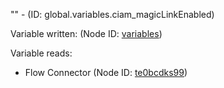"" - (ID: global.variables.ciam_magicLinkEnabled)

Variable written:
 (Node ID: [variables](../nodes/variables.md))

Variable reads:
* Flow Connector (Node ID: [te0bcdks99](../nodes/te0bcdks99.md))
